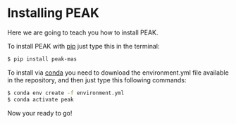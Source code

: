 # Installing PEAK
Here we are going to teach you how to install PEAK. 

To install PEAK with [pip](https://pip.pypa.io/en/stable/) just type this in the terminal:
```bash
$ pip install peak-mas
```
To install via [conda](https://docs.conda.io/en/latest/miniconda.html) you need to download the environment.yml file available in the repository, and then just type this following commands:
```bash
$ conda env create -f environment.yml
$ conda activate peak
```
Now your ready to go!